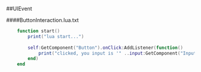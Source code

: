 ##UIEvent

####ButtonInteraction.lua.txt

```lua
	function start()
		print("lua start...")
	
		self:GetComponent("Button").onClick:AddListener(function()
			print("clicked, you input is '" ..input:GetComponent("InputField").text .."'")
		end)
	end
```